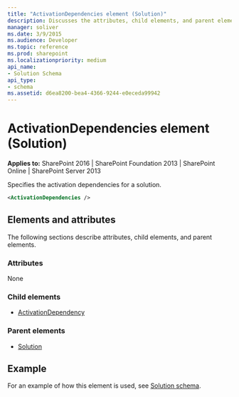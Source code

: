 ```yaml
---
title: "ActivationDependencies element (Solution)"
description: Discusses the attributes, child elements, and parent elements of the ActivationDependencies element (Solution).
manager: soliver
ms.date: 3/9/2015
ms.audience: Developer
ms.topic: reference
ms.prod: sharepoint
ms.localizationpriority: medium
api_name:
- Solution Schema
api_type:
- schema
ms.assetid: d6ea8200-bea4-4366-9244-e0eceda99942
---
```


# ActivationDependencies element (Solution)

**Applies to:** SharePoint 2016 | SharePoint Foundation 2013 | SharePoint Online | SharePoint Server 2013
  
Specifies the activation dependencies for a solution.

```XML
<ActivationDependencies />
```

## Elements and attributes

The following sections describe attributes, child elements, and parent elements.

### Attributes

None

### Child elements

- [ActivationDependency](activationdependency-element-solution.md)

### Parent elements

- [Solution](solution-element-solution.md)

## Example

For an example of how this element is used, see [Solution schema](solution-schema.md).
